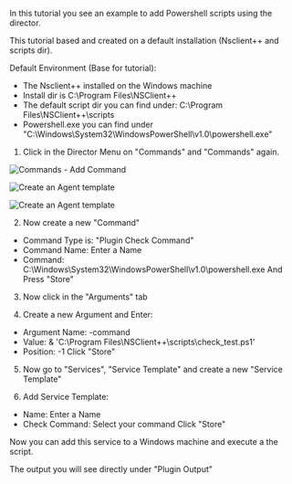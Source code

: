 In this tutorial you see an example to add Powershell scripts using the director.

This tutorial based and created on a default installation (Nsclient++ and scripts dir).

Default Environment (Base for tutorial):
- The Nsclient++ installed on the Windows machine
- Install dir is C:\Program Files\NSClient++
- The default script dir you can find under: C:\Program Files\NSClient++\scripts
- Powershell.exe you can find under "C:\Windows\System32\WindowsPowerShell\v1.0\powershell.exe"

1. Click in the Director Menu on "Commands" and "Commands" again.

![Commands - Add Command](screenshot/director/25-powershell/commands_1.PNG)

![Create an Agent template](screenshot/director/24-agents/2401_agent_template.png)

![Create an Agent template](screenshot/director/24-agents/2401_agent_template.png)

2. Now create a new "Command"
  - Command Type is: "Plugin Check Command"
  - Command Name: Enter a Name
  - Command: C:\Windows\System32\WindowsPowerShell\v1.0\powershell.exe
And Press "Store"

3. Now click in the "Arguments" tab

4. Create a new Argument and Enter:
  - Argument Name: -command
  - Value: & 'C:\Program Files\NSClient++\scripts\check_test.ps1'
  - Position: -1
 Click "Store"
 
 5. Now go to "Services", "Service Template" and create a new "Service Template"
 
 6. Add Service Template:
  - Name: Enter a Name
  - Check Command: Select your command
  Click "Store"

Now you can add this service to a Windows machine and execute a the script.

The output you will see directly under "Plugin Output"
